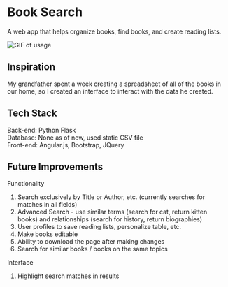 # Book Search

A web app that helps organize books, find books, and create reading lists.

![GIF of usage](BookSearchGif.gif)

## Inspiration
My grandfather spent a week creating a spreadsheet of all of the books in our home, so I created an interface to interact with the data he created.

## Tech Stack
Back-end: Python Flask  
Database: None as of now, used static CSV file  
Front-end: Angular.js, Bootstrap, JQuery  

## Future Improvements

Functionality
1. Search exclusively by Title or Author, etc. (currently searches for matches in all fields)
2. Advanced Search - use similar terms (search for cat, return kitten books) and relationships (search for history, return biographies)
3. User profiles to save reading lists, personalize table, etc.
4. Make books editable
5. Ability to download the page after making changes
6. Search for similar books / books on the same topics

Interface
1. Highlight search matches in results